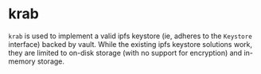 # krab

`krab` is used to implement a valid ipfs keystore (ie, adheres to the `Keystore` interface) backed by vault. While the existing ipfs keystore solutions work, they are limited to on-disk storage (with no support for encryption) and in-memory storage.